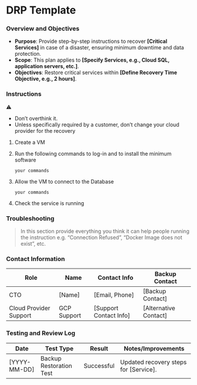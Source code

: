 # DRP Template

### **Overview and Objectives**

- **Purpose**: Provide step-by-step instructions to recover **[Critical
  Services]** in case of a disaster, ensuring minimum downtime and data
  protection.
- **Scope**: This plan applies to **[Specify Services, e.g., Cloud SQL,
  application servers, etc.]**.
- **Objectives**: Restore critical services within **[Define Recovery Time
  Objective, e.g., 2 hours]**.

### Instructions

<aside>
⚠️

- Don’t overthink it.
- Unless specifically required by a customer, don’t change your cloud provider
for the recovery
</aside>

1. Create a VM
2. Run the following commands to log-in and to install the minimum software

   `your commands`

3. Allow the VM to connect to the Database

   `your commands`

4. Check the service is running

### **Troubleshooting**

> In this section provide everything you think it can help people running the
> instruction e.g. “Connection Refused”, “Docker Image does not exist”, etc.

### **Contact Information**

| Role                   | Name        | Contact Info           | Backup Contact        |
| ---------------------- | ----------- | ---------------------- | --------------------- |
| CTO                    | [Name]      | [Email, Phone]         | [Backup Contact]      |
| Cloud Provider Support | GCP Support | [Support Contact Info] | [Alternative Contact] |

### **Testing and Review Log**

| Date         | Test Type               | Result     | Notes/Improvements                    |
| ------------ | ----------------------- | ---------- | ------------------------------------- |
| [YYYY-MM-DD] | Backup Restoration Test | Successful | Updated recovery steps for [Service]. |
